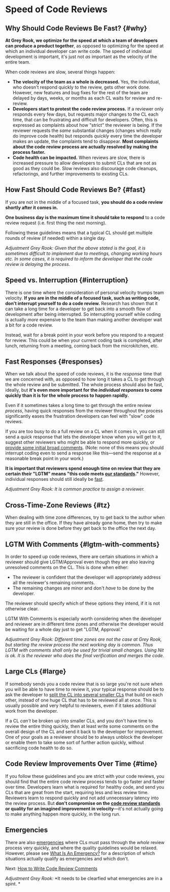 # Speed of Code Reviews



## Why Should Code Reviews Be Fast? {#why}

**At Grey Rook, we optimize for the speed at which a team of developers can produce
a product together**, as opposed to optimizing for the speed at which an
individual developer can write code. The speed of individual development is
important, it's just not _as_ important as the velocity of the entire team.

When code reviews are slow, several things happen:

*   **The velocity of the team as a whole is decreased.** Yes, the individual,
    who doesn't respond quickly to the review, gets other work done. However,
    new features and bug fixes for the rest of the team are delayed by days,
    weeks, or months as each CL waits for review and re-review.
*   **Developers start to protest the code review process.** If a reviewer only
    responds every few days, but requests major changes to the CL each time,
    that can be frustrating and difficult for developers. Often, this is
    expressed as complaints about how "strict" the reviewer is being. If the
    reviewer requests the _same_ substantial changes (changes which really do
    improve code health) but responds _quickly_ every time the developer makes
    an update, the complaints tend to disappear. **Most complaints about the
    code review process are actually resolved by making the process faster.**
*   **Code health can be impacted.** When reviews are slow, there is increased
    pressure to allow developers to submit CLs that are not as good as they
    could be. Slow reviews also discourage code cleanups, refactorings, and
    further improvements to existing CLs.

## How Fast Should Code Reviews Be? {#fast}

If you are not in the middle of a focused task, **you should do a code review
shortly after it comes in.**

**One business day is the maximum time it should take to respond** to a code
review request (i.e. first thing the next morning).

Following these guidelines means that a typical CL should get multiple rounds of
review (if needed) within a single day.

*Adjustment Grey Rook:*
*Given that the above stated is the goal, it is sometimes difficult to implement*
*due to meetings, changing working hours etc.*
*In some cases, it is required to inform the developer that the code review is*
*delaying the process.*

## Speed vs. Interruption {#interruption}

There is one time where the consideration of personal velocity trumps team
velocity. **If you are in the middle of a focused task, such as writing code,
don't interrupt yourself to do a code review.** Research has shown that it can
take a long time for a developer to get back into a smooth flow of development
after being interrupted. So interrupting yourself while coding is actually
_more_ expensive to the team than making another developer wait a bit for a code
review.

Instead, wait for a break point in your work before you respond to a request for
review. This could be when your current coding task is completed, after lunch,
returning from a meeting, coming back from the microkitchen, etc.

## Fast Responses {#responses}

When we talk about the speed of code reviews, it is the _response_ time that we
are concerned with, as opposed to how long it takes a CL to get through the
whole review and be submitted. The whole process should also be fast, ideally,
but **it's even more important for the _individual responses_ to come quickly
than it is for the whole process to happen rapidly.**

Even if it sometimes takes a long time to get through the entire review
_process_, having quick responses from the reviewer throughout the process
significantly eases the frustration developers can feel with "slow" code
reviews.

If you are too busy to do a full review on a CL when it comes in, you can still
send a quick response that lets the developer know when you will get to it,
suggest other reviewers who might be able to respond more quickly, or
[provide some initial broad comments](navigate.md). (Note: none of this means
you should interrupt coding even to send a response like this&mdash;send the
response at a reasonable break point in your work.)

**It is important that reviewers spend enough time on review that they are
certain their "LGTM" means "this code meets [our standards](standard.md)."**
However, individual responses should still ideally be [fast](#fast).

*Adjustment Grey Rook:*
*It is common practice to assign a reviewer.*

## Cross-Time-Zone Reviews {#tz}

When dealing with time zone differences, try to get back to the author when they
are still in the office. If they have already gone home, then try to make sure
your review is done before they get back to the office the next day.

## LGTM With Comments {#lgtm-with-comments}

In order to speed up code reviews, there are certain situations in which a
reviewer should give LGTM/Approval even though they are also leaving unresolved
comments on the CL. This is done when either:

*   The reviewer is confident that the developer will appropriately address all
    the reviewer's remaining comments.
*   The remaining changes are minor and don't _have_ to be done by the
    developer.

The reviewer should specify which of these options they intend, if it is not
otherwise clear.

LGTM With Comments is especially worth considering when the developer and
reviewer are in different time zones and otherwise the developer would be
waiting for a whole day just to get "LGTM, Approval."

*Adjustment Grey Rook:*
*Different time zones are not the case at Grey Rook, but starting the review*
*process the next working day is common.*
*Thus LGTM with comments shall only be used for trivial small changes.*
*Using Nit is ok.*
*It is the reviewer who does the final verification and merges the code.*

## Large CLs {#large}

If somebody sends you a code review that is so large you're not sure when you
will be able to have time to review it, your typical response should be to ask
the developer to
[split the CL into several smaller CLs](../developer/small-cls.md) that build on
each other, instead of one huge CL that has to be reviewed all at once. This is
usually possible and very helpful to reviewers, even if it takes additional work
from the developer.

If a CL *can't* be broken up into smaller CLs, and you don't have time to review
the entire thing quickly, then at least write some comments on the overall
design of the CL and send it back to the developer for improvement. One of your
goals as a reviewer should be to always unblock the developer or enable them to
take some sort of further action quickly, without sacrificing code health to do
so.

## Code Review Improvements Over Time {#time}

If you follow these guidelines and you are strict with your code reviews, you
should find that the entire code review process tends to go faster and faster
over time. Developers learn what is required for healthy code, and send you CLs
that are great from the start, requiring less and less review time. Reviewers
learn to respond quickly and not add unnecessary latency into the review
process.
But **don't compromise on
the [code review standards](standard.md) or quality for an imagined improvement
in velocity**&mdash;it's not actually going to make anything happen more
quickly, in the long run.

## Emergencies

There are also [emergencies](../emergencies.md) where CLs must pass through the
_whole_ review process very quickly, and where the quality guidelines would be
relaxed. However, please see [What Is An Emergency?](../emergencies.md#what) for
a description of which situations actually qualify as emergencies and which
don't.

Next: [How to Write Code Review Comments](comments.md)

*Adjustment Grey Rook:*
*It needs to be clearfied what emergencies are in a spint. *
